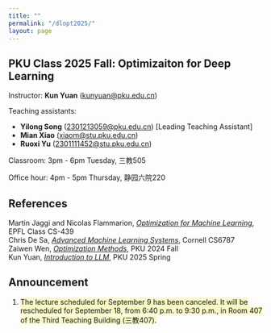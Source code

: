 ```yaml
---
title: ""
permalink: "/dlopt2025/"
layout: page
---
```


## PKU Class 2025 Fall: Optimizaiton for Deep Learning

Instructor: **Kun Yuan** (kunyuan@pku.edu.cn) <br>

Teaching assistants: 
- **Yilong Song** (2301213059@pku.edu.cn) [Leading Teaching Assistant] <br> 
- **Mian Xiao** (xiaom@stu.pku.edu.cn) <br>
- **Ruoxi Yu** (2301111452@stu.pku.edu.cn) <br>

Classroom: 3pm - 6pm Tuesday, 三教505

Office hour: 4pm - 5pm Thursday, 静园六院220

## References
Martin Jaggi and Nicolas Flammarion, *[Optimization for Machine Learning](https://github.com/epfml/OptML_course)*, EPFL Class CS-439 <br>
Chris De Sa, *[Advanced Machine Learning Systems](https://www.cs.cornell.edu/courses/cs6787/2021fa/)*, Cornell CS6787 <br>
Zaiwen Wen, *[Optimization Methods](http://faculty.bicmr.pku.edu.cn/~wenzw/opt-2024-fall.html)*, PKU 2024 Fall<br>
Kun Yuan, *[Introduction to LLM](https://kunyuan827.github.io/llm2025/)*, PKU 2025 Spring

## Announcement

1. <span style="background-color:#f9f9c5;">The lecture scheduled for September 9 has been canceled. It will be rescheduled for September 18, from 6:40 p.m. to 9:30 p.m., in Room 407 of the Third Teaching Building (三教407).</span>
